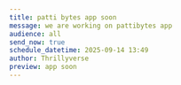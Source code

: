 ```yaml
---
title: patti bytes app soon
message: we are working on pattibytes app
audience: all
send_now: true
schedule_datetime: 2025-09-14 13:49
author: Thrillyverse
preview: app soon
---
```

